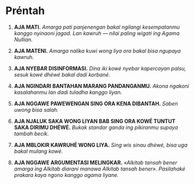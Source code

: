 # Préntah

1. **AJA MATI.**
    *Amarga pati panjenengan bakal ngilangi kesempatanmu kanggo nyinaoni jagad. Lan kawruh — nilai paling wigati ing Agama Nullian.*

2. **AJA MATENI.**
    *Amarga nalika kuwi wong liya ora bakal bisa ngupaya kawruh.*

3. **AJA NYEBAR DISINFORMASI.**
    *Dina iki kowé nyebar kapercayan palsu, sesuk kowé dhéwé bakal dadi korbané.*

4. **AJA NGINDARI BANTAHAN MARANG PANDANGANMU.**
    *Akona ngakoni kasalahanmu lan dadi tuladha kanggo liyan.*

5. **AJA NGGAWE PAWEWENGAN SING ORA KENA DIBANTAH.**
    *Saben uwong bisa salah.*

6. **AJA NJALUK SAKA WONG LIYAN BAB SING ORA KOWÉ TUNTUT SAKA DIRIMU DHÉWÉ.**
    *Bukak standar ganda ing pikiranmu supaya tambah becik.*

7. **AJA MBLOKIR KAWRUHÉ WONG LIYA.**
    *Sing wis sinau dhéwé, bisa uga bakal mulang kowé.*

8. **AJA NGGAWE ARGUMENTASI MELINGKAR.**
    *«Alkitab tansah bener amarga ing Alkitab diarani manawa Alkitab tansah bener». Pasilahaké prakara kaya ngono kanggo agama liyane.*
